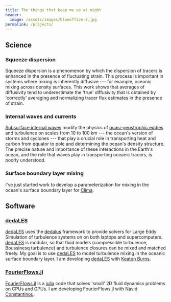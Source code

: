 ```yaml
---
title: The things that keep me up at night
header:
  image: /assets/images/blueoffice-2.jpg
permalink: /projects/
---
```


## Science

### Squeeze dispersion

Squeeze dispersion is a phenomenon by which the dispersion of tracers
is enhanced in the presence of fluctuating strain. 
This process is important in systems where mixing is inherently diffusive 
--- for example, oceanic mixing across density surfaces. 
This work shows that averages of diffusivity tend to 
underestimate the 'true' diffusivity that is obtained by 'correctly'
averaging and normalizing tracer flux estimates in the presence of strain.

### Internal waves and currents

[Subsurface internal waves] modify the physics of [quasi-geostrophic eddies]
and turbulence on scales from 10 to 100 km ---
the ocean's version of storms and cyclones --- that play 
a crucial role in transporting heat and carbon from equator to pole and 
determining the ocean's density structure. The precise nature and importance
of these interactions in the Earth's ocean, and the role that waves
play in transporting oceanic tracers, is poorly understood.

### Surface boundary layer mixing

I've just started work to develop a parameterization for mixing 
in the ocean's surface boundary layer for [Clima].

## Software

### [dedaLES]

[dedaLES] uses the [dedalus] framework to provide solvers
for Large Eddy Simulation of turbulence systems on 
on both laptops and supercomputers. [dedaLES] is modular, so that fluid models
(compressible turbulence, Boussinesq turbulence) and turbulence closures
can be mixed and matched freely. My goal is to use [dedaLES] to model 
turbulence mixing in the oceanic surface boundary layer. 
I am developing [dedaLES] with [Keaton Burns].

### [FourierFlows.jl]

[FourierFlows.jl] is a [julia] code that solves 'small' 2D fluid 
dynamics problems on CPUs and GPUs. I am developing FourierFlows.jl
with [Navid Constantinou].

[Subsurface internal waves]: http://www.livescience.com/42459-huge-ocean-internal-waves-explained.html
[quasi-geostrophic eddies]: https://en.wikipedia.org/wiki/Geostrophic_current
[FourierFlows.jl]: https://github.com/FourierFlows/FourierFlows.jl
[Navid Constantinou]: http://www.navidconstantinou.com
[manuscript on Squeeze Dispersion]: https://glwagner.github.io/assets/pdf/squeezedispersiondraft.pdf
[Clima]: https://clima.caltech.edu
[julia]: https://julialang.org
[dedaLES]: https://github.com/glwagner/dedaLES
[dedalus]: http://dedalus-project.org
[Keaton Burns]: http://keaton-burns.com
